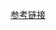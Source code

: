 [参考链接](https://cmake.org/cmake/help/latest/guide/tutorial/index.html)
<!--stackedit_data:
eyJoaXN0b3J5IjpbLTIzODY4MDM0NV19
-->